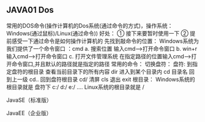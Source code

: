 ## JAVA01 Dos

常用的DOS命令(操作计算机的Dos系统(通过命令的方式)，操作系统：Windows(通过鼠标)/Linux(通过命令))
		好处：
			① 接下来要暂时使用一下
			② 提前感受一下通过命令是如何操作计算机的
		先找到敲命令的位置：
			Windows系统为我们提供了一个命令窗口 ：cmd
				a. 搜索位置  输入cmd-->打开命令窗口
				b. win+r  输入cmd-->打开命令窗口
				c. 打开文件管理系统 在指定路径的位置输入cmd-->打开命令窗口,并且默认的路径就是指定的路径
		常用的命令：
			切换盘符：  					盘符:    到指定盘符的根目录
			查看当前目录下的所有内容    	   dir
			进入到某个目录内      			cd 目录名
			回到上一级   					cd..
			回到盘符根目录					cd/
			清屏							cls
			退出							exit
		根目录：
			Windows系统的根目录就是  盘符下   c:/  d:/  e:/  ....
			Linux系统的根目录就是    /



JavaSE（标准版）

JavaEE（企业版）